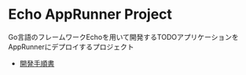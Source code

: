 # Echo AppRunner Project
Go言語のフレームワークEchoを用いて開発するTODOアプリケーションをAppRunnerにデプロイするプロジェクト

- [開発手順書](./docs/dev-process.md)